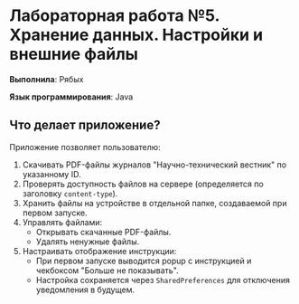 # Лабораторная работа №5. Хранение данных. Настройки и внешние файлы
**Выполнила**: Рябых

**Язык программирования**: Java

## Что делает приложение?
Приложение позволяет пользователю:

1. Скачивать PDF-файлы журналов "Научно-технический вестник" по указанному ID.
2. Проверять доступность файлов на сервере (определяется по заголовку `content-type`).
3. Хранить файлы на устройстве в отдельной папке, создаваемой при первом запуске.
4. Управлять файлами:
   - Открывать скачанные PDF-файлы.
   - Удалять ненужные файлы.
5. Настраивать отображение инструкции:
   - При первом запуске выводится popup с инструкцией и чекбоксом "Больше не показывать".
   - Настройка сохраняется через `SharedPreferences` для отключения уведомления в будущем.
